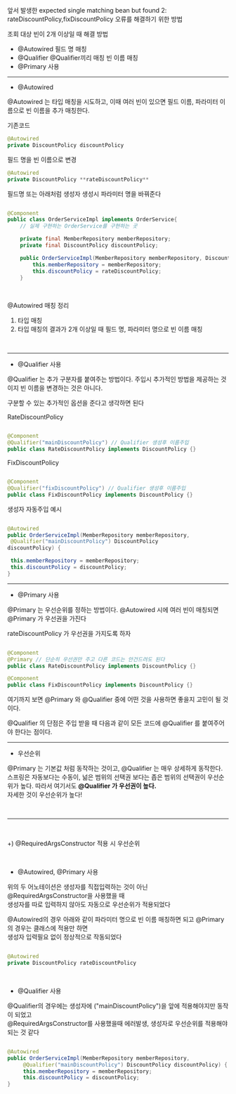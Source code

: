 앞서 발생한 expected single matching bean but found 2: rateDiscountPolicy,fixDiscountPolicy 오류를 해결하기 위한 방법


조회 대상 빈이 2개 이상일 때 해결 방법
* @Autowired 필드 명 매칭
* @Qualifier @Qualifier끼리 매칭 빈 이름 매칭
* @Primary 사용

---

- @Autowired

@Autowired 는 타입 매칭을 시도하고, 이때 여러 빈이 있으면 필드 이름, 파라미터 이름으로 빈 이름을 추가 매칭한다.

기존코드 

```java
@Autowired
private DiscountPolicy discountPolicy

```

필드 명을 빈 이름으로 변경


```java
@Autowired
private DiscountPolicy **rateDiscountPolicy**

```

필드명 또는 아래처럼 생성자 생성시 파라미터 명을 바꿔준다

```java

@Component
public class OrderServiceImpl implements OrderService{
    // 실제 구현하는 OrderService를 구현하는 곳

    private final MemberRepository memberRepository;
    private final DiscountPolicy discountPolicy;

    public OrderServiceImpl(MemberRepository memberRepository, DiscountPolicy rateDiscountPolicy) {
        this.memberRepository = memberRepository;
        this.discountPolicy = rateDiscountPolicy;
    }

```

<br/>

@Autowired 매칭 정리
1. 타입 매칭
2. 타입 매칭의 결과가 2개 이상일 때 필드 명, 파라미터 명으로 빈 이름 매칭

<br/>

---

- @Qualifier 사용

@Qualifier 는 추가 구분자를 붙여주는 방법이다. 주입시 추가적인 방법을 제공하는 것이지 빈 이름을 변경하는 것은 아니다.

구분할 수 있는 추가적인 옵션을 준다고 생각하면 된다

RateDiscountPolicy

```java

@Component
@Qualifier("mainDiscountPolicy") // Qualifier 생성후 이름주입
public class RateDiscountPolicy implements DiscountPolicy {}

```

FixDiscountPolicy

```java

@Component
@Qualifier("fixDiscountPolicy") // Qualifier 생성후 이름주입
public class FixDiscountPolicy implements DiscountPolicy {}

```

생성자 자동주입 예시

```java

@Autowired
public OrderServiceImpl(MemberRepository memberRepository,
 @Qualifier("mainDiscountPolicy") DiscountPolicy 
discountPolicy) {

 this.memberRepository = memberRepository;
 this.discountPolicy = discountPolicy;
}

```
---

- @Primary 사용

@Primary 는 우선순위를 정하는 방법이다. @Autowired 시에 여러 빈이 매칭되면 @Primary 가 우선권을 가진다

rateDiscountPolicy 가 우선권을 가지도록 하자

```java

@Component
@Primary // 단순히 우선권만 주고 다른 코드는 안건드려도 된다
public class RateDiscountPolicy implements DiscountPolicy {}

@Component
public class FixDiscountPolicy implements DiscountPolicy {}

```


여기까지 보면 @Primary 와 @Qualifier 중에 어떤 것을 사용하면 좋을지 고민이 될 것이다.

@Qualifier 의 단점은 주입 받을 때 다음과 같이 모든 코드에 @Qualifier 를 붙여주어야 한다는 점이다.

---

- 우선순위

@Primary 는 기본값 처럼 동작하는 것이고, @Qualifier 는 매우 상세하게 동작한다. <br/>
스프링은 자동보다는 수동이, 넒은 범위의 선택권 보다는 좁은 범위의 선택권이 우선순위가 높다. 따라서 여기서도 **@Qualifier 가 우선권이 높다.** <br/>
자세한 것이 우선순위가 높다!

<br/>

---

<br/>

+) @RequiredArgsConstructor 적용 시 우선순위

<br/>

* @Autowired, @Primary 사용

위의 두 어노테이션은 생성자를 직접입력하는 것이 아닌 @RequiredArgsConstructor을 사용했을 때 <br/>
생성자를 따로 입력하지 않아도 자동으로 우선순위가 적용되었다

@Autowired의 경우 아래와 같이 파라미터 명으로 빈 이름 매칭하면 되고 @Primary의 경우는 클래스에 적용만 하면 <br/>
생성자 입력필요 없이 정상적으로 작동되었다

```java

@Autowired
private DiscountPolicy rateDiscountPolicy

```

<br/>

* @Qualifier 사용

@Qualifier의 경우에는 생성자에 ("mainDiscountPolicy")을 앞에 적용해야지만 동작이 되었고 <br/>
@RequiredArgsConstructor를 사용했을때 에러발생, 생성자로 우선순위를 적용해야 되는 것 같다

```java

@Autowired
public OrderServiceImpl(MemberRepository memberRepository,
     @Qualifier("mainDiscountPolicy") DiscountPolicy discountPolicy) {
     this.memberRepository = memberRepository;
     this.discountPolicy = discountPolicy;
}

```
